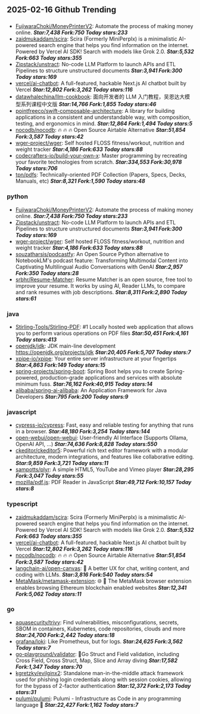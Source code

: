 ## 2025-02-16 Github Trending

### 
* [FujiwaraChoki/MoneyPrinterV2](https://github.com/FujiwaraChoki/MoneyPrinterV2): Automate the process of making money online. ***Star:7,438 Fork:750 Today stars:233***
* [zaidmukaddam/scira](https://github.com/zaidmukaddam/scira): Scira (Formerly MiniPerplx) is a minimalistic AI-powered search engine that helps you find information on the internet. Powered by Vercel AI SDK! Search with models like Grok 2.0. ***Star:5,532 Fork:663 Today stars:355***
* [Zipstack/unstract](https://github.com/Zipstack/unstract): No-code LLM Platform to launch APIs and ETL Pipelines to structure unstructured documents ***Star:3,941 Fork:300 Today stars:169***
* [vercel/ai-chatbot](https://github.com/vercel/ai-chatbot): A full-featured, hackable Next.js AI chatbot built by Vercel ***Star:12,802 Fork:3,262 Today stars:116***
* [datawhalechina/llm-cookbook](https://github.com/datawhalechina/llm-cookbook): 面向开发者的 LLM 入门教程，吴恩达大模型系列课程中文版 ***Star:14,766 Fork:1,855 Today stars:46***
* [pointfreeco/swift-composable-architecture](https://github.com/pointfreeco/swift-composable-architecture): A library for building applications in a consistent and understandable way, with composition, testing, and ergonomics in mind. ***Star:12,864 Fork:1,494 Today stars:5***
* [nocodb/nocodb](https://github.com/nocodb/nocodb): 🔥 🔥 🔥 Open Source Airtable Alternative ***Star:51,854 Fork:3,587 Today stars:42***
* [wger-project/wger](https://github.com/wger-project/wger): Self hosted FLOSS fitness/workout, nutrition and weight tracker ***Star:4,186 Fork:633 Today stars:88***
* [codecrafters-io/build-your-own-x](https://github.com/codecrafters-io/build-your-own-x): Master programming by recreating your favorite technologies from scratch. ***Star:334,553 Fork:30,978 Today stars:706***
* [tpn/pdfs](https://github.com/tpn/pdfs): Technically-oriented PDF Collection (Papers, Specs, Decks, Manuals, etc) ***Star:8,321 Fork:1,590 Today stars:48***

### python
* [FujiwaraChoki/MoneyPrinterV2](https://github.com/FujiwaraChoki/MoneyPrinterV2): Automate the process of making money online. ***Star:7,438 Fork:750 Today stars:233***
* [Zipstack/unstract](https://github.com/Zipstack/unstract): No-code LLM Platform to launch APIs and ETL Pipelines to structure unstructured documents ***Star:3,941 Fork:300 Today stars:169***
* [wger-project/wger](https://github.com/wger-project/wger): Self hosted FLOSS fitness/workout, nutrition and weight tracker ***Star:4,186 Fork:633 Today stars:88***
* [souzatharsis/podcastfy](https://github.com/souzatharsis/podcastfy): An Open Source Python alternative to NotebookLM's podcast feature: Transforming Multimodal Content into Captivating Multilingual Audio Conversations with GenAI ***Star:2,957 Fork:350 Today stars:28***
* [srbhr/Resume-Matcher](https://github.com/srbhr/Resume-Matcher): Resume Matcher is an open source, free tool to improve your resume. It works by using AI, Reader LLMs, to compare and rank resumes with job descriptions. ***Star:8,311 Fork:2,890 Today stars:61***

### java
* [Stirling-Tools/Stirling-PDF](https://github.com/Stirling-Tools/Stirling-PDF): #1 Locally hosted web application that allows you to perform various operations on PDF files ***Star:50,451 Fork:4,161 Today stars:413***
* [openjdk/jdk](https://github.com/openjdk/jdk): JDK main-line development https://openjdk.org/projects/jdk ***Star:20,405 Fork:5,707 Today stars:7***
* [xpipe-io/xpipe](https://github.com/xpipe-io/xpipe): Your entire server infrastructure at your fingertips ***Star:4,863 Fork:149 Today stars:15***
* [spring-projects/spring-boot](https://github.com/spring-projects/spring-boot): Spring Boot helps you to create Spring-powered, production-grade applications and services with absolute minimum fuss. ***Star:76,162 Fork:40,915 Today stars:14***
* [alibaba/spring-ai-alibaba](https://github.com/alibaba/spring-ai-alibaba): An Application Framework for Java Developers ***Star:795 Fork:200 Today stars:9***

### javascript
* [cypress-io/cypress](https://github.com/cypress-io/cypress): Fast, easy and reliable testing for anything that runs in a browser. ***Star:48,180 Fork:3,254 Today stars:144***
* [open-webui/open-webui](https://github.com/open-webui/open-webui): User-friendly AI Interface (Supports Ollama, OpenAI API, ...) ***Star:74,636 Fork:8,828 Today stars:550***
* [ckeditor/ckeditor5](https://github.com/ckeditor/ckeditor5): Powerful rich text editor framework with a modular architecture, modern integrations, and features like collaborative editing. ***Star:9,859 Fork:3,721 Today stars:11***
* [sampotts/plyr](https://github.com/sampotts/plyr): A simple HTML5, YouTube and Vimeo player ***Star:28,295 Fork:3,047 Today stars:55***
* [mozilla/pdf.js](https://github.com/mozilla/pdf.js): PDF Reader in JavaScript ***Star:49,712 Fork:10,157 Today stars:8***

### typescript
* [zaidmukaddam/scira](https://github.com/zaidmukaddam/scira): Scira (Formerly MiniPerplx) is a minimalistic AI-powered search engine that helps you find information on the internet. Powered by Vercel AI SDK! Search with models like Grok 2.0. ***Star:5,532 Fork:663 Today stars:355***
* [vercel/ai-chatbot](https://github.com/vercel/ai-chatbot): A full-featured, hackable Next.js AI chatbot built by Vercel ***Star:12,802 Fork:3,262 Today stars:116***
* [nocodb/nocodb](https://github.com/nocodb/nocodb): 🔥 🔥 🔥 Open Source Airtable Alternative ***Star:51,854 Fork:3,587 Today stars:42***
* [langchain-ai/open-canvas](https://github.com/langchain-ai/open-canvas): 📃 A better UX for chat, writing content, and coding with LLMs. ***Star:3,816 Fork:540 Today stars:54***
* [MetaMask/metamask-extension](https://github.com/MetaMask/metamask-extension): 🌐 🔌 The MetaMask browser extension enables browsing Ethereum blockchain enabled websites ***Star:12,341 Fork:5,062 Today stars:11***

### go
* [aquasecurity/trivy](https://github.com/aquasecurity/trivy): Find vulnerabilities, misconfigurations, secrets, SBOM in containers, Kubernetes, code repositories, clouds and more ***Star:24,700 Fork:2,442 Today stars:18***
* [grafana/loki](https://github.com/grafana/loki): Like Prometheus, but for logs. ***Star:24,625 Fork:3,562 Today stars:7***
* [go-playground/validator](https://github.com/go-playground/validator): 💯Go Struct and Field validation, including Cross Field, Cross Struct, Map, Slice and Array diving ***Star:17,582 Fork:1,347 Today stars:70***
* [kgretzky/evilginx2](https://github.com/kgretzky/evilginx2): Standalone man-in-the-middle attack framework used for phishing login credentials along with session cookies, allowing for the bypass of 2-factor authentication ***Star:12,372 Fork:2,173 Today stars:31***
* [pulumi/pulumi](https://github.com/pulumi/pulumi): Pulumi - Infrastructure as Code in any programming language 🚀 ***Star:22,427 Fork:1,162 Today stars:7***
